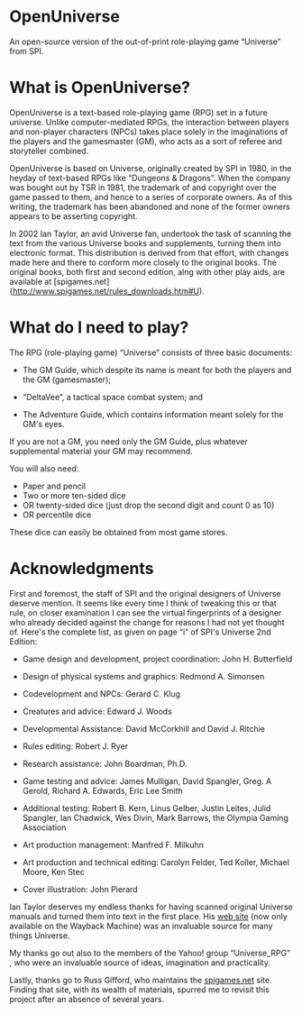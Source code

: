 # OpenUniverse
An open-source version of the out-of-print role-playing game “Universe” from SPI.

What is OpenUniverse?
=================

OpenUniverse is a text-based role-playing game (RPG) set in a future
universe.  Unlike computer-mediated RPGs, the interaction between
players and non-player characters (NPCs) takes place solely in the
imaginations of the players and the gamesmaster (GM), who acts as a
sort of referee and storyteller combined.

OpenUniverse is based on Universe, originally created by SPI in 1980,
in the heyday of text-based RPGs like “Dungeons & Dragons”.  When the
company was bought out by TSR in 1981, the trademark of and copyright
over the game passed to them, and hence to a series of corporate
owners.  As of this writing, the trademark has been abandoned and none
of the former owners appears to be asserting copyright.

In 2002 Ian Taylor, an avid Universe fan, undertook the task of
scanning the text from the various Universe books and supplements,
turning them into electronic format.  This distribution is derived
from that effort, with changes made here and there to conform more
closely to the original books.  The original books, both first and
second edition, alng with other play aids, are available at
[spigames.net]{http://www.spigames.net/rules_downloads.htm#U).


What do I need to play?
=======================

The RPG (role-playing game) “Universe” consists of three basic
documents:

  * The GM Guide, which despite its name is meant for both the players
    and the GM (gamesmaster);

  * “DeltaVee”, a tactical space combat system; and

  * The Adventure Guide, which contains information meant solely for
    the GM's eyes.

If you are not a GM, you need only the GM Guide, plus whatever
supplemental material your GM may recommend.

You will also need:

  * Paper and pencil
  * Two or more ten-sided dice
  * OR twenty-sided dice (just drop the second digit and count 0 as
    10)
  * OR percentile dice

These dice can easily be obtained from most game stores.


Acknowledgments
================

First and foremost, the staff of SPI and the original designers of
Universe deserve mention.  It seems like every time I think of
tweaking this or that rule, on closer examination I can see the
virtual fingerprints of a designer who already decided against the
change for reasons I had not yet thought of.  Here's the complete
list, as given on page “i” of SPI's Universe 2nd Edition:

  * Game design and development, project coordination: John H.
    Butterfield

  * Design of physical systems and graphics:  Redmond A. Simonsen

  * Codevelopment and NPCs: Gerard C. Klug

  * Creatures and advice: Edward J. Woods

  * Developmental Assistance: David McCorkhill and David J. Ritchie

  * Rules editing: Robert J. Ryer

  * Research assistance: John Boardman, Ph.D.

  * Game testing and advice: James Mulligan, David Spangler,
    Greg. A Gerold, Richard A. Edwards, Eric Lee Smith

  * Additional testing: Robert B. Kern, Linus Gelber, Justin Leites,
    Julid Spangler, Ian Chadwick, Wes Divin, Mark Barrows, the Olympia
    Gaming Association

  * Art production management: Manfred F. Milkuhn

  * Art production and technical editing: Carolyn Felder, Ted Koller,
    Michael Moore, Ken Stec

  * Cover illustration: John Pierard

Ian Taylor deserves my endless thanks for having scanned original
Universe manuals and turned them into text in the first place.  His
[web site](https://web.archive.org/web/20050404120333/http://members.iinet.net.au:80/~avalon1/Universe/Universe.htm)
(now only available on the Wayback Machine) was an invaluable source
for many things Universe.

My thanks go out also to the members of the Yahoo! group
“Universe_RPG” , who were an invaluable source of ideas, imagination
and practicality.

Lastly, thanks go to Russ Gifford, who maintains the
[spigames.net](https://spigames.net/) site.  Finding that site, with
its wealth of materials, spurred me to revisit this project after an
absence of several years.

